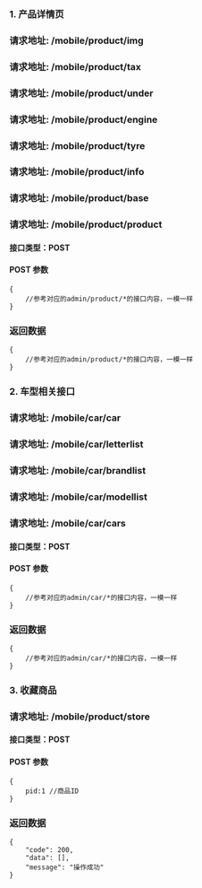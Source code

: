 ### 1. 产品详情页
### 请求地址: /mobile/product/img
### 请求地址: /mobile/product/tax
### 请求地址: /mobile/product/under
### 请求地址: /mobile/product/engine
### 请求地址: /mobile/product/tyre
### 请求地址: /mobile/product/info
### 请求地址: /mobile/product/base
### 请求地址: /mobile/product/product

#### 接口类型：POST

#### POST 参数

```
{
    //参考对应的admin/product/*的接口内容，一模一样   
}
```

### 返回数据

```
{
    //参考对应的admin/product/*的接口内容，一模一样   
}
```
### 2. 车型相关接口
### 请求地址: /mobile/car/car
### 请求地址: /mobile/car/letterlist
### 请求地址: /mobile/car/brandlist
### 请求地址: /mobile/car/modellist
### 请求地址: /mobile/car/cars

#### 接口类型：POST

#### POST 参数

```
{
    //参考对应的admin/car/*的接口内容，一模一样   
}
```

### 返回数据

```
{
    //参考对应的admin/car/*的接口内容，一模一样   
}
```
### 3. 收藏商品
### 请求地址: /mobile/product/store

#### 接口类型：POST

#### POST 参数

```
{
    pid:1 //商品ID
}
```

### 返回数据

```
{
    "code": 200,
    "data": [],
    "message": "操作成功"
}
```